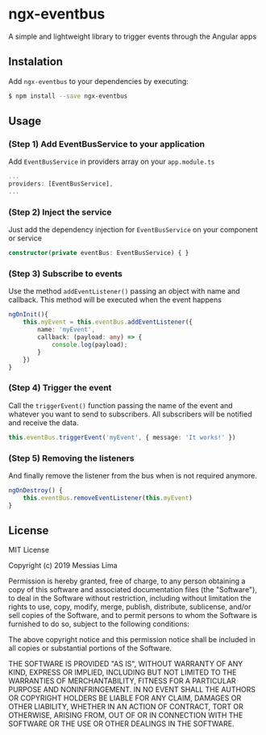 # ngx-eventbus
A simple and lightweight library to trigger events through the Angular apps

## Instalation

Add `ngx-eventbus` to your dependencies by executing:
```bash
$ npm install --save ngx-eventbus
```

## Usage

### (Step 1) Add EventBusService to your application
Add `EventBusService` in providers array on your `app.module.ts`
```typescript
...
providers: [EventBusService],
...
```

### (Step 2) Inject the service
Just add the dependency injection for ```EventBusService``` on your component or service
```typescript
constructor(private eventBus: EventBusService) { }
```
### (Step 3) Subscribe to events
Use the method `addEventListener()` passing an object with name and callback. This method will be executed when the event happens
```typescript
ngOnInit(){
	this.myEvent = this.eventBus.addEventListener({
		name: 'myEvent',
		callback: (payload: any) => {
			console.log(payload);
		}
	})
}
```

### (Step 4) Trigger the event
Call the `triggerEvent()` function passing the name of the event and whatever you want to send to subscribers. All subscribers will be notified and receive the data.
```typescript
this.eventBus.triggerEvent('myEvent', { message: 'It works!' })
```

### (Step 5) Removing the listeners
And finally remove the listener from the bus when is not required anymore.
```typescript
ngOnDestroy() {
	this.eventBus.removeEventListener(this.myEvent)
}
```

## License

MIT License

Copyright (c) 2019 Messias Lima

Permission is hereby granted, free of charge, to any person obtaining a copy
of this software and associated documentation files (the "Software"), to deal
in the Software without restriction, including without limitation the rights
to use, copy, modify, merge, publish, distribute, sublicense, and/or sell
copies of the Software, and to permit persons to whom the Software is
furnished to do so, subject to the following conditions:

The above copyright notice and this permission notice shall be included in all
copies or substantial portions of the Software.

THE SOFTWARE IS PROVIDED "AS IS", WITHOUT WARRANTY OF ANY KIND, EXPRESS OR
IMPLIED, INCLUDING BUT NOT LIMITED TO THE WARRANTIES OF MERCHANTABILITY,
FITNESS FOR A PARTICULAR PURPOSE AND NONINFRINGEMENT. IN NO EVENT SHALL THE
AUTHORS OR COPYRIGHT HOLDERS BE LIABLE FOR ANY CLAIM, DAMAGES OR OTHER
LIABILITY, WHETHER IN AN ACTION OF CONTRACT, TORT OR OTHERWISE, ARISING FROM,
OUT OF OR IN CONNECTION WITH THE SOFTWARE OR THE USE OR OTHER DEALINGS IN THE
SOFTWARE.
